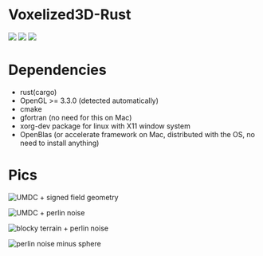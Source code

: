 # Voxelized3D-Rust

[![](https://github.com/Russoul/Voxelized3D-Rust/workflows/macOS/badge.svg)](https://github.com/Russoul/Voxelized3D-Rust/actions?query=workflow%3A"macOS")
[![](https://github.com/Russoul/Voxelized3D-Rust/workflows/Windows/badge.svg)](https://github.com/Russoul/Voxelized3D-Rust/actions?query=workflow%3A"Windows")
[![](https://github.com/Russoul/Voxelized3D-Rust/workflows/Ubuntu/badge.svg)](https://github.com/Russoul/Voxelized3D-Rust/actions?query=workflow%3A"Ubuntu")

# Dependencies
* rust(cargo)
* OpenGL >= 3.3.0 (detected automatically)
* cmake
* gfortran (no need for this on Mac)
* xorg-dev package for linux with X11 window system
* OpenBlas (or accelerate framework on Mac, distributed with the OS, no need to install anything)

# Pics
![UMDC + signed field geometry](imgs/uniform_manifold_dual_contouring.png)

![UMDC + perlin noise](imgs/umdc_perlin_noise.png)

![blocky terrain + perlin noise](imgs/cubic_terrain.png)

![perlin noise minus sphere](imgs/umdc_noise_minus_sphere.png)


